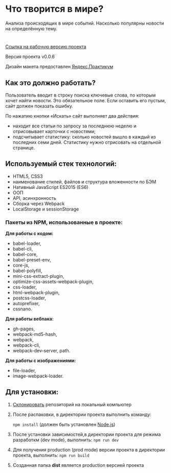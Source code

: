 # Что творится в мире?
Анализа происходящих в мире событий. Насколько популярны новости на определённую тему.
#

[Ссылка на рабочую версию проекта](https://rodin-anatoliy.github.io/news_analyzer/)

Версия проекта v0.0.6

Дизайн макета предоставлен [Яндекс.Практикум](https://praktikum.yandex.ru/)

## Как это должно работать?

Пользователь вводит в строку поиска ключевые слова, по которым хочет найти новости. Это обязательное поле. Если оставить его пустым, сайт должен показать ошибку.

По нажатию кнопки «Искать» сайт выполняет два действия:

- находит все статьи по запросу за последнюю неделю и отрисовывает карточки с новостями;
- подсчитывает статистику: сколько новостей вышло в каждый из последних семи дней. Статистику нужно отрисовать на отдельной странице.

## Используемый стек технологий:

- HTML5, СSS3
- наименование стилей, файлов и структура вложенности по БЭМ
- Нативный JavaScript ES2015 (ES6)
- ООП
- API, асинхронность
- Сборка через Webpack
- LocalStorage и sessionStorage

### Пакеты из NPM, использованные в проекте:

**Для работы с кодом:**
- babel-loader,
- babel-cli,
- babel-core,
- babel-preset-env,
- core-js,
- babel-polyfill,
- mini-css-extract-plugin,
- optimize-css-assets-webpack-plugin,
- css-loader,
- html-webpack-plugin,
- postcss-loader,
- autoprefixer,
- cssnano.

**Для работы вебпака:**
- gh-pages,
- webpack-md5-hash,
- webpack,
- webpack-cli,
- webpack-dev-server,
path.

**Для работы с изображениями:**
- file-loader,
- image-webpack-loader.

## Для установки:
1. [Склонировать](https://git-scm.com/book/ru/v2/Appendix-C%3A-%D0%9A%D0%BE%D0%BC%D0%B0%D0%BD%D0%B4%D1%8B-Git-%D0%9A%D0%BB%D0%BE%D0%BD%D0%B8%D1%80%D0%BE%D0%B2%D0%B0%D0%BD%D0%B8%D0%B5-%D0%B8-%D1%81%D0%BE%D0%B7%D0%B4%D0%B0%D0%BD%D0%B8%D0%B5-%D1%80%D0%B5%D0%BF%D0%BE%D0%B7%D0%B8%D1%82%D0%BE%D1%80%D0%B8%D0%B5%D0%B2) репозиторий на локальный компьютер
1. После распаковки, в директории проекта выполнить команду: 

    ```npm install``` 
(должен быть установлен [Node.js](https://nodejs.org/en/))
2. После установки зависимостей,в директории проекта для режима разработкм (dev mode), выполнить:
    ```npm run dev```
3. Для получения production (prod mode) версии проекта в директории проекта, выполнить:
    ```npm run build```
4. Созданная папка **dist** является production версией проекта